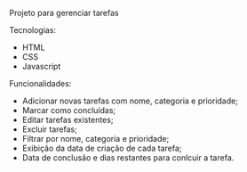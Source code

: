 Projeto para gerenciar tarefas

Tecnologias:
* HTML
* CSS
* Javascript

Funcionalidades:
* Adicionar novas tarefas com nome, categoria e prioridade;
* Marcar como concluídas;
* Editar tarefas existentes;
* Excluir tarefas;
* Filtrar por nome, categoria e prioridade;
* Exibição da data de criação de cada tarefa;
* Data de conclusão e dias restantes para conlcuir a tarefa.
